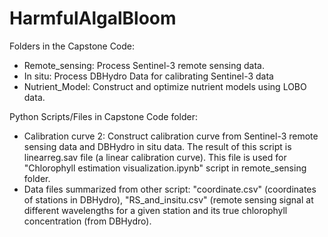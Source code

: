 # HarmfulAlgalBloom
 
Folders in the Capstone Code: 
- Remote_sensing: Process Sentinel-3 remote sensing data. 
- In situ: Process DBHydro Data for calibrating Sentinel-3 data
- Nutrient_Model: Construct and optimize nutrient models using LOBO data. 

Python Scripts/Files in Capstone Code folder: 
- Calibration curve 2: Construct calibration curve from Sentinel-3 remote sensing data and DBHydro in situ data. The result of this script is linearreg.sav file (a linear calibration curve). This file is used for "Chlorophyll estimation visualization.ipynb" script in remote_sensing folder. 
- Data files summarized from other script: "coordinate.csv" (coordinates of stations in DBHydro), "RS_and_insitu.csv" (remote sensing signal at different wavelengths for a given station and its true chlorophyll concentration (from DBHydro).  

